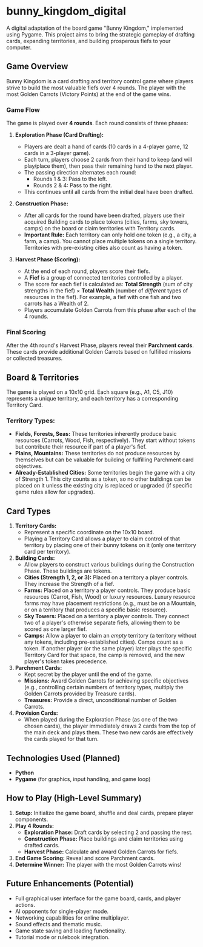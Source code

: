 # bunny_kingdom_digital

A digital adaptation of the board game "Bunny Kingdom," implemented using Pygame. This project aims to bring the strategic gameplay of drafting cards, expanding territories, and building prosperous fiefs to your computer.

## Game Overview

Bunny Kingdom is a card drafting and territory control game where players strive to build the most valuable fiefs over 4 rounds. The player with the most Golden Carrots (Victory Points) at the end of the game wins.

### Game Flow
The game is played over **4 rounds**. Each round consists of three phases:

1.  **Exploration Phase (Card Drafting):**
    *   Players are dealt a hand of cards (10 cards in a 4-player game, 12 cards in a 3-player game).
    *   Each turn, players choose 2 cards from their hand to keep (and will play/place them), then pass their remaining hand to the next player.
    *   The passing direction alternates each round:
        *   Rounds 1 & 3: Pass to the left.
        *   Rounds 2 & 4: Pass to the right.
    *   This continues until all cards from the initial deal have been drafted.

2.  **Construction Phase:**
    *   After all cards for the round have been drafted, players use their acquired Building cards to place tokens (cities, farms, sky towers, camps) on the board or claim territories with Territory cards.
    *   **Important Rule:** Each territory can only hold one token (e.g., a city, a farm, a camp). You cannot place multiple tokens on a single territory. Territories with pre-existing cities also count as having a token.

3.  **Harvest Phase (Scoring):**
    *   At the end of each round, players score their fiefs.
    *   A **Fief** is a group of connected territories controlled by a player.
    *   The score for each fief is calculated as: **Total Strength** (sum of city strengths in the fief) × **Total Wealth** (number of *different* types of resources in the fief). For example, a fief with one fish and two carrots has a Wealth of 2.
    *   Players accumulate Golden Carrots from this phase after each of the 4 rounds.

### Final Scoring
After the 4th round's Harvest Phase, players reveal their **Parchment cards**. These cards provide additional Golden Carrots based on fulfilled missions or collected treasures.

## Board & Territories

The game is played on a 10x10 grid. Each square (e.g., A1, C5, J10) represents a unique territory, and each territory has a corresponding Territory Card.

### Territory Types:
*   **Fields, Forests, Seas:** These territories inherently produce basic resources (Carrots, Wood, Fish, respectively). They start without tokens but contribute their resource if part of a player's fief.
*   **Plains, Mountains:** These territories do not produce resources by themselves but can be valuable for building or fulfilling Parchment card objectives.
*   **Already-Established Cities:** Some territories begin the game with a city of Strength 1. This city counts as a token, so no other buildings can be placed on it unless the existing city is replaced or upgraded (if specific game rules allow for upgrades).

## Card Types

1.  **Territory Cards:**
    *   Represent a specific coordinate on the 10x10 board.
    *   Playing a Territory Card allows a player to claim control of that territory by placing one of their bunny tokens on it (only one territory card per territory).
2.  **Building Cards:**
    *   Allow players to construct various buildings during the Construction Phase. These buildings are tokens.
    *   **Cities (Strength 1, 2, or 3):** Placed on a territory a player controls. They increase the Strength of a fief.
    *   **Farms:** Placed on a territory a player controls. They produce basic resources (Carrot, Fish, Wood) or luxury resources. Luxury resource farms may have placement restrictions (e.g., must be on a Mountain, or on a territory that produces a specific basic resource).
    *   **Sky Towers:** Placed on a territory a player controls. They connect two of a player's otherwise separate fiefs, allowing them to be scored as one larger fief.
    *   **Camps:** Allow a player to claim an *empty* territory (a territory without any tokens, including pre-established cities). Camps count as a token. If another player (or the same player) later plays the specific Territory Card for that space, the camp is removed, and the new player's token takes precedence.
3.  **Parchment Cards:**
    *   Kept secret by the player until the end of the game.
    *   **Missions:** Award Golden Carrots for achieving specific objectives (e.g., controlling certain numbers of territory types, multiply the Golden Carrots provided by Treasure cards).
    *   **Treasures:** Provide a direct, unconditional number of Golden Carrots.
4.  **Provision Cards:**
    *   When played during the Exploration Phase (as one of the two chosen cards), the player immediately draws 2 cards from the top of the main deck and plays them. These two new cards are effectively the cards played for that turn.

## Technologies Used (Planned)
*   **Python**
*   **Pygame** (for graphics, input handling, and game loop)

## How to Play (High-Level Summary)
1.  **Setup:** Initialize the game board, shuffle and deal cards, prepare player components.
2.  **Play 4 Rounds:**
    *   **Exploration Phase:** Draft cards by selecting 2 and passing the rest.
    *   **Construction Phase:** Place buildings and claim territories using drafted cards.
    *   **Harvest Phase:** Calculate and award Golden Carrots for fiefs.
3.  **End Game Scoring:** Reveal and score Parchment cards.
4.  **Determine Winner:** The player with the most Golden Carrots wins!

## Future Enhancements (Potential)
*   Full graphical user interface for the game board, cards, and player actions.
*   AI opponents for single-player mode.
*   Networking capabilities for online multiplayer.
*   Sound effects and thematic music.
*   Game state saving and loading functionality.
*   Tutorial mode or rulebook integration.